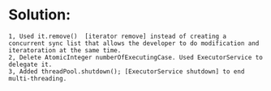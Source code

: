# Solution:
    1, Used it.remove()  [iterator remove] instead of creating a concurrent sync list that allows the developer to do modification and iteratoration at the same time.
    2, Delete AtomicInteger numberOfExecutingCase. Used ExecutorService to delegate it.
    3, Added threadPool.shutdown(); [ExecutorService shutdown] to end multi-threading.
